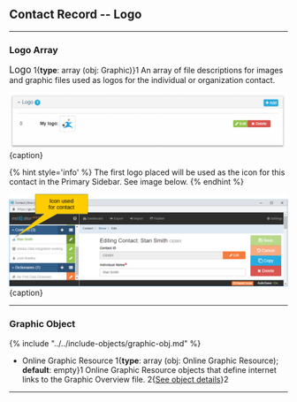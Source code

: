 ## Contact Record -- Logo
---

### Logo Array

<span class="md-panel" style="font-size: larger">Logo</span> 1{**type**: array (obj: <span class="md-panel">Graphic</span>)}1 An array of file descriptions for images and graphic files used as logos for the individual or organization contact.

![Logo Array](/assets/reference/edit-objects/contact/contact-logo.png){caption}

{% hint style='info' %}
  The first logo placed will be used as the icon for this contact in the <span class="md-window">Primary Sidebar</span>.  See image below.
{% endhint %}

![Logo Icon Used for Contact](/assets/reference/edit-objects/contact/contact-logo-2.png){caption}

---

### Graphic Object 

{% include "../../include-objects/graphic-obj.md" %}

* <span class="md-element">Online Graphic Resource</span> 1{**type**: array (obj: <span class="md-panel">Online Graphic Resource</span>); **default**: empty}1 <span class="md-panel"> Online Graphic Resource</span> objects that define internet links to the <span class="md-panel">Graphic Overview</span> file. 2{[See object details](onlineGraphicResource-panel.md)}2

---
